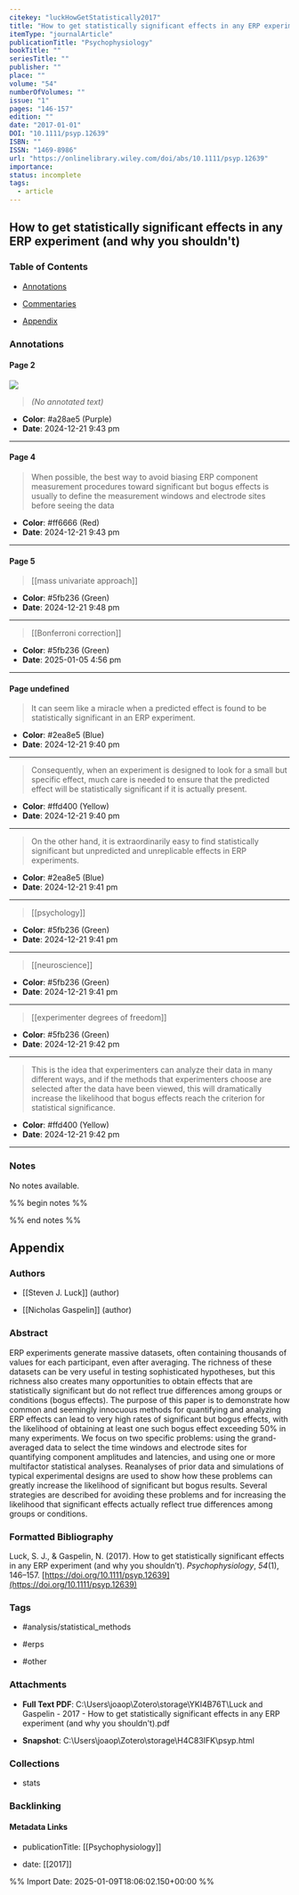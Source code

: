 ```yaml
---
citekey: "luckHowGetStatistically2017"
title: "How to get statistically significant effects in any ERP experiment (and why you shouldn't)"
itemType: "journalArticle"
publicationTitle: "Psychophysiology"
bookTitle: ""
seriesTitle: ""
publisher: ""
place: ""
volume: "54"
numberOfVolumes: ""
issue: "1"
pages: "146-157"
edition: ""
date: "2017-01-01"
DOI: "10.1111/psyp.12639"
ISBN: ""
ISSN: "1469-8986"
url: "https://onlinelibrary.wiley.com/doi/abs/10.1111/psyp.12639"
importance: 
status: incomplete
tags:
  - article
---
```


## How to get statistically significant effects in any ERP experiment (and why you shouldn't)

### Table of Contents

- [Annotations](#annotations)

+ [Commentaries](#commentaries)

- [Appendix](#appendix)

### Annotations




#### Page 2




![](<0 - Supplementary/images/luckHowGetStatistically2017.md/image-2-x38-y494.png>)



> *(No annotated text)*




- **Color**: #a28ae5 (Purple)
- **Date**: 2024-12-21 9:43 pm

---



#### Page 4







> When possible, the best way to avoid biasing ERP component measurement procedures toward significant but bogus effects is usually to define the measurement windows and electrode sites before seeing the data





- **Color**: #ff6666 (Red)
- **Date**: 2024-12-21 9:43 pm

---



#### Page 5








> [[mass univariate approach]]





- **Color**: #5fb236 (Green)
- **Date**: 2024-12-21 9:48 pm

---








> [[Bonferroni correction]]





- **Color**: #5fb236 (Green)
- **Date**: 2025-01-05 4:56 pm

---



#### Page undefined







> It can seem like a miracle when a predicted effect is found to be statistically significant in an ERP experiment.





- **Color**: #2ea8e5 (Blue)
- **Date**: 2024-12-21 9:40 pm

---







> Consequently, when an experiment is designed to look for a small but specific effect, much care is needed to ensure that the predicted effect will be statistically significant if it is actually present.





- **Color**: #ffd400 (Yellow)
- **Date**: 2024-12-21 9:40 pm

---







> On the other hand, it is extraordinarily easy to find statistically significant but unpredicted and unreplicable effects in ERP experiments.





- **Color**: #2ea8e5 (Blue)
- **Date**: 2024-12-21 9:41 pm

---








> [[psychology]]





- **Color**: #5fb236 (Green)
- **Date**: 2024-12-21 9:41 pm

---








> [[neuroscience]]





- **Color**: #5fb236 (Green)
- **Date**: 2024-12-21 9:41 pm

---








> [[experimenter degrees of freedom]]





- **Color**: #5fb236 (Green)
- **Date**: 2024-12-21 9:42 pm

---







> This is the idea that experimenters can analyze their data in many different ways, and if the methods that experimenters choose are selected after the data have been viewed, this will dramatically increase the likelihood that bogus effects reach the criterion for statistical significance.





- **Color**: #ffd400 (Yellow)
- **Date**: 2024-12-21 9:42 pm

---





### Notes


No notes available.


%% begin notes %%

<!-- Write your personal notes here -->

%% end notes %%

## Appendix

### Authors


- [[Steven J. Luck]] (author)

- [[Nicholas Gaspelin]] (author)



### Abstract

ERP experiments generate massive datasets, often containing thousands of values for each participant, even after averaging. The richness of these datasets can be very useful in testing sophisticated hypotheses, but this richness also creates many opportunities to obtain effects that are statistically significant but do not reflect true differences among groups or conditions (bogus effects). The purpose of this paper is to demonstrate how common and seemingly innocuous methods for quantifying and analyzing ERP effects can lead to very high rates of significant but bogus effects, with the likelihood of obtaining at least one such bogus effect exceeding 50% in many experiments. We focus on two specific problems: using the grand-averaged data to select the time windows and electrode sites for quantifying component amplitudes and latencies, and using one or more multifactor statistical analyses. Reanalyses of prior data and simulations of typical experimental designs are used to show how these problems can greatly increase the likelihood of significant but bogus results. Several strategies are described for avoiding these problems and for increasing the likelihood that significant effects actually reflect true differences among groups or conditions.


### Formatted Bibliography

Luck, S. J., & Gaspelin, N. (2017). How to get statistically significant effects in any ERP experiment (and why you shouldn’t). _Psychophysiology_, _54_(1), 146–157. [https://doi.org/10.1111/psyp.12639](https://doi.org/10.1111/psyp.12639)


### Tags


- #analysis/statistical_methods

- #erps

- #other




### Attachments


- **Full Text PDF**: C:\Users\joaop\Zotero\storage\YKI4B76T\Luck and Gaspelin - 2017 - How to get statistically significant effects in any ERP experiment (and why you shouldn't).pdf

- **Snapshot**: C:\Users\joaop\Zotero\storage\H4C83IFK\psyp.html




### Collections


- stats





### Backlinking


#### Metadata Links


- publicationTitle: [[Psychophysiology]]




- date: [[2017]]






%% Import Date: 2025-01-09T18:06:02.150+00:00 %%
